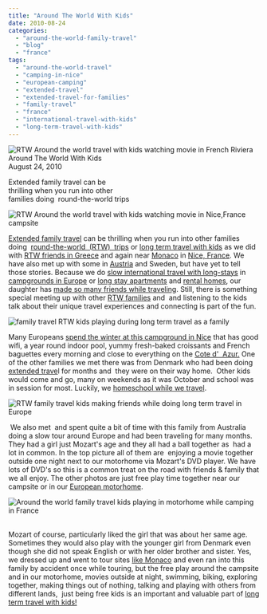 ```yaml
---
title: "Around The World With Kids"
date: 2010-08-24
categories: 
  - "around-the-world-family-travel"
  - "blog"
  - "france"
tags: 
  - "around-the-world-travel"
  - "camping-in-nice"
  - "european-camping"
  - "extended-travel"
  - "extended-travel-for-families"
  - "family-travel"
  - "france"
  - "international-travel-with-kids"
  - "long-term-travel-with-kids"
---
```


 ![RTW Around the world travel with kids watching movie in French Riviera](https://pub-ac94b3f306b24c0dba4238943c97f2e1.r2.dev/6a00e5502a9507883301348555f558970c.jpg) Around The World With Kids  
August 24, 2010

Extended family travel can be  
thrilling when you run into other  
families doing  round-the-world trips

<!--more-->

![RTW Around the world travel with kids watching movie in Nice,France campsite](https://pub-ac94b3f306b24c0dba4238943c97f2e1.r2.dev/6a00e5502a9507883301348555f5b5970c.jpg)

[Extended family travel](http://soultravelers3new.local/2008/06/how-to-do-exten.html) can be thrilling when you run into other families doing  [round-the-world  (RTW)  trips](http://soultravelers3new.local/2010/04/around-the-world-family-travel-soultravelers3-digital-nomad-global-international-family-travel.html) or [long term travel with kids](http://soultravelers3new.local/2010/03/long-term-family-travel-homeschool-roadschool-world-school-digitalnomad-lifestyle-design-virtual-.html) as we did with [RTW friends in Greece](http://soultravelers3new.local/2007/06/rtw-meet-in-ath.html#more) and again near [Monaco](http://en.wikipedia.org/wiki/Monaco) in [Nice, France](http://en.wikipedia.org/wiki/Nice,_France). We have also met up with some in [Austria](http://twicsy.com/i/Q5utb) and Sweden, but have yet to tell those stories. Because we do [slow international travel with long-stays](http://soultravelers3new.local/2009/04/how-to-travel-the-world-as-a-digital-nomad-family.html) in [campgrounds in Europe](http://soultravelers3new.local/2010/05/camping-europe-in-a-motorhome-rv-5-best-sites-roadtrip-europe-family-travel-budget-best-price.html) or [long stay apartments](http://soultravelers3new.local/2009/11/lifestyle-design-a-winter-in-spain-extendedtravel-digitalnomad-miniretirement-4hww-travel.html) and [rental homes](http://soultravelers3new.local/2009/11/whats-a-spain-winter-rental-like-extended-travel-digital-nomad-4hww-vacation-.html?cid=6a00e5502a95078833012875d2b4a5970c), our daughter has [made so many friends while traveling](http://soultravelers3new.local/2010/05/globe-trotting-location-independent-kids-friends-perpetual-travelers-tck-long-term-family-travel-.html). Still, there is something special meeting up with other [RTW families](http://soultravelers3new.local/2010/04/aroundtheworld-family-travel-digital-nomads-lifestyle-design-4-hour-workweek-international-vacations.html#more) and  and listening to the kids talk about their unique travel experiences and connecting is part of the fun. 

![family travel RTW kids playing during long term travel as a family](https://pub-ac94b3f306b24c0dba4238943c97f2e1.r2.dev/6a00e5502a95078833013485560894970c.jpg)  
  
Many Europeans [spend the winter at this campground in Nice](http://www.vieilleferme.com/) that has good wifi, a year round indoor pool, yummy fresh-baked croissants and French baguettes every morning and close to everything on the [Cote d'  Azur.](http://en.wikipedia.org/wiki/French_Riviera) One of the other families we met there was from Denmark who had been doing [extended trave](http://soultravelers3new.local/2008/06/how-to-do-exten.html)l for months and  they were on their way home.  Other kids would come and go, many on weekends as it was October and school was in session for most. Luckily, we [homeschool while we travel](http://soultravelers3new.local/2010/04/family-travel-homeschool-education-global-students-lifestyle-design-location-independent-4hww-around.html).

![RTW family travel kids making friends while doing long term travel in Europe](https://pub-ac94b3f306b24c0dba4238943c97f2e1.r2.dev/6a00e5502a95078833013485560937970c.jpg)  
  
 We also met  and spent quite a bit of time with this family from Australia doing a slow tour around Europe and had been traveling for many months. They had a girl just Mozart's age and they all had a ball together as  had a lot in common. In the top picture all of them are  enjoying a movie together outside one night next to our motorhome via Mozart's DVD player. We have lots of DVD's so this is a common treat on the road with friends & family that we all enjoy. The other photos are just free play time together near our campsite or in our [European motorhome](http://soultravelers3new.local/2010/05/camping-europe-in-a-motorhome-rv-5-best-sites-roadtrip-europe-family-travel-budget-best-price.html).

![Around the world family travel kids playing in motorhome while camping in France](https://pub-ac94b3f306b24c0dba4238943c97f2e1.r2.dev/6a00e5502a950788330133f23045cd970b.jpg) 

Mozart of course, particularly liked the girl that was about her same age. Sometimes they would also play with the younger girl from Denmark even though she did not speak English or with her older brother and sister. Yes, we dressed up and went to tour sites [like Monaco](http://twitpic.com/h5i8) and even ran into this family by accident once while touring, but the free play around the campsite and in our motorhome, movies outside at night, swimming, biking, exploring together, making things out of nothing, talking and playing with others from different lands,  just being free kids is an important and valuable part of [long term travel with kids!](http://soultravelers3new.local/2010/05/globe-trotting-location-independent-kids-friends-perpetual-travelers-tck-long-term-family-travel-.html)
